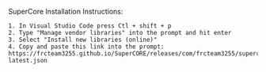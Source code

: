 SuperCore Installation Instructions:

    1. In Visual Studio Code press Ctl + shift + p
    2. Type "Manage vendor libraries" into the prompt and hit enter
    3. Select "Install new libraries (online)"
    4. Copy and paste this link into the prompt: https://frcteam3255.github.io/SuperCORE/releases/com/frcteam3255/supercore/SuperCORE-latest.json
